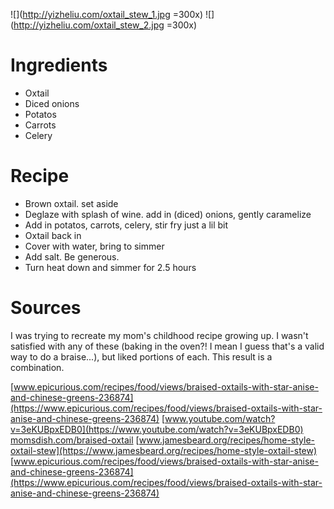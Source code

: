 ![](http://yizheliu.com/oxtail_stew_1.jpg =300x)
![](http://yizheliu.com/oxtail_stew_2.jpg =300x)

# Ingredients
* Oxtail
* Diced onions
* Potatos
* Carrots
* Celery

# Recipe
* Brown oxtail. set aside
* Deglaze with splash of wine. add in (diced) onions, gently caramelize
* Add in potatos, carrots, celery, stir fry just a lil bit
* Oxtail back in
* Cover with water, bring to simmer
* Add salt. Be generous.
* Turn heat down and simmer for 2.5 hours

# Sources
I was trying to recreate my mom's childhood recipe growing up. I wasn't satisfied with any of these (baking in the oven?! I mean I guess that's a valid way to do a braise...), but liked portions of each. This result is a combination.

[www.epicurious.com/recipes/food/views/braised-oxtails-with-star-anise-and-chinese-greens-236874](https://www.epicurious.com/recipes/food/views/braised-oxtails-with-star-anise-and-chinese-greens-236874)
[www.youtube.com/watch?v=3eKUBpxEDB0](https://www.youtube.com/watch?v=3eKUBpxEDB0)
[momsdish.com/braised-oxtail](https://momsdish.com/braised-oxtail)
[www.jamesbeard.org/recipes/home-style-oxtail-stew](https://www.jamesbeard.org/recipes/home-style-oxtail-stew)
[www.epicurious.com/recipes/food/views/braised-oxtails-with-star-anise-and-chinese-greens-236874](https://www.epicurious.com/recipes/food/views/braised-oxtails-with-star-anise-and-chinese-greens-236874)
